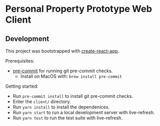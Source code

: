 # Personal Property Prototype Web Client

## Development

This project was bootstrapped with [create-react-app](https://github.com/facebookincubator/create-react-app).

Prerequisites:

* [pre-commit](http://pre-commit.com/) for running git pre-commit checks.
  * Install on MacOS with: `brew install pre-commit`

Getting started:

* Run `pre-commit install` to install git pre-commit checks.
* Enter the `client/` directory.
* Run `yarn install` to install the dependenices.
* Run `yarn start` to run a local development server with live-refresh.
* Run `yarn test` to run the test suite with live-refresh.
